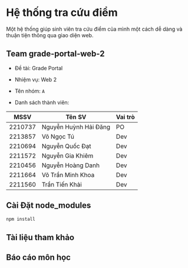 ﻿# Hệ thống tra cứu điểm
Một hệ thống giúp sinh viên tra cứu điểm của mình một cách dễ dàng và thuận tiện thông qua giao diện web.

## Team grade-portal-web-2

- Đề tài: Grade Portal
- Nhiệm vụ: Web 2
- Tên nhóm: `A`

- Danh sách thành viên:

| MSSV    | Tên SV                     | Vai trò |
| ------- | -------------------------- | ------- |
| 2210737 | Nguyễn Huỳnh Hải Đăng      | PO      |
| 2213857 | Võ Ngọc Tú                 | Dev     |
| 2210694 | Nguyễn Quốc Đạt            | Dev     |
| 2211572 | Nguyễn Gia Khiêm           | Dev     |
| 2210456 | Nguyễn Hoàng Danh          | Dev     |
| 2211664 | Võ Trần Minh Khoa          | Dev     |
| 2211560 | Trần Tiến Khải             | Dev     |

## Cài Đặt node_modules
```bash
npm install
```
## Tài liệu tham khảo


## Báo cáo môn học


